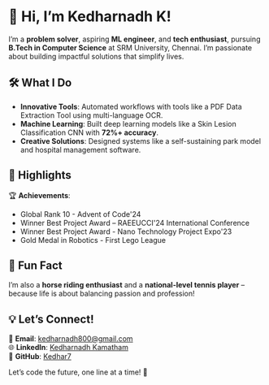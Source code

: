 # 👋 Hi, I’m Kedharnadh K!

I’m a **problem solver**, aspiring **ML engineer**, and **tech enthusiast**, pursuing **B.Tech in Computer Science** at SRM University, Chennai. I’m passionate about building impactful solutions that simplify lives.

## 🛠️ What I Do

- **Innovative Tools**: Automated workflows with tools like a PDF Data Extraction Tool using multi-language OCR.
- **Machine Learning**: Built deep learning models like a Skin Lesion Classification CNN with **72%+ accuracy**.   
- **Creative Solutions**: Designed systems like a self-sustaining park model and hospital management software.

## 🌟 Highlights

🏆 **Achievements**:  
- Global Rank 10 - Advent of Code'24
- Winner Best Project Award – RAEEUCCI'24 International Conference
- Winner Best Project Award - Nano Technology Project Expo'23
- Gold Medal in Robotics - First Lego League 
## 🌈 Fun Fact
I’m also a **horse riding enthusiast** and a **national-level tennis player** – because life is about balancing passion and profession!

## 💡 Let’s Connect!

📧 **Email**: [kedharnadh800@gmail.com](mailto:kedharnadh.k@outlook.com)  
🌐 **LinkedIn**: [Kedharnadh Kamatham](https://www.linkedin.com/in/kedharnadhkamatham/)  
🌟 **GitHub**: [Kedhar7](https://github.com/Kedhar7)  


Let’s code the future, one line at a time! 🚀
